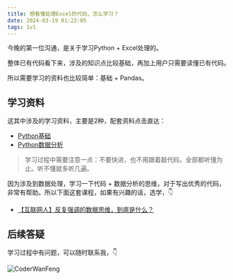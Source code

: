 ```yaml
---
title: 想看懂处理Excel的代码，怎么学习？
date: 2024-03-19 01:22:05
tags: 1v1
---
```


今晚的第一位沟通，是关于学习Python + Excel处理的。

整体已有代码看下来，涉及的知识点比较基础，再加上用户只需要读懂已有代码。

所以需要学习的资料也比较简单：基础 + Pandas。



## 学习资料

这其中涉及的学习资料，主要是2种，配套资料点击直达：

- [Python基础](https://www.bilibili.com/video/BV1MM4y1G76j/?spm_id_from=333.999.0.0)
- [Python数据分析](https://www.bilibili.com/video/BV1hk4y1C73S/?spm_id_from=333.999.0.0)


> 学习过程中需要注意一点：不要快进，也不用跟着敲代码，全部都听懂为止。听不懂就多听几遍。


因为涉及到数据处理，学习一下代码 + 数据分析的思维，对于写出优秀的代码，非常有帮助。所以下面这套课程，如果有兴趣的话，选学，👇

- [【互联网人】反复强调的数据思维，到底是什么？](https://www.bilibili.com/video/BV1Nf4y1q7NC/?spm_id_from=333.999.0.0)

## 后续答疑

学习过程中有问题，可以随时联系我，👇

![CoderWanFeng](https://www.python-office.com/assets/img/qr-code.842c35b6.jpg)

